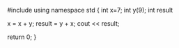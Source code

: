 #include <iostream>
using namespace std
{
int x=7;
int y(9);
int result

x = x + y;
result = y + x;
cout << result;

return 0;
}
